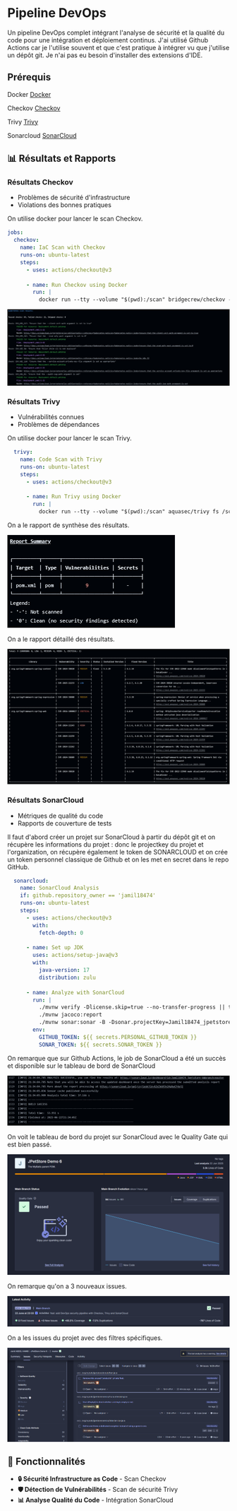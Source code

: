 # Pipeline DevOps 

Un pipeline DevOps complet intégrant l'analyse de sécurité et la qualité du code pour une intégration et déploiement continus.
J'ai utilisé Github Actions car je l'utilise souvent et que c'est pratique à intégrer vu que j'utilise un dépôt git.
Je n'ai pas eu besoin d'installer des extensions d'IDE.


## Prérequis

Docker [Docker](https://www.docker.com/)

Checkov  [Checkov](https://www.checkov.io/)  

Trivy  [Trivy](https://trivy.dev/)  

Sonarcloud  [SonarCloud](https://sonarcloud.io/)

## 📊 Résultats et Rapports

### Résultats Checkov
- Problèmes de sécurité d'infrastructure
- Violations des bonnes pratiques

On utilise docker pour lancer le scan Checkov.

```yaml
jobs:
  checkov:
    name: IaC Scan with Checkov
    runs-on: ubuntu-latest
    steps:
      - uses: actions/checkout@v3

      - name: Run Checkov using Docker
        run: |
          docker run --tty --volume "$(pwd):/scan" bridgecrew/checkov -d /scan --soft-fail
```

![Checkov_results](checkov_results.png)

### Résultats Trivy
- Vulnérabilités connues
- Problèmes de dépendances

On utilise docker pour lancer le scan Trivy.

```yaml
  trivy:
    name: Code Scan with Trivy
    runs-on: ubuntu-latest
    steps:
      - uses: actions/checkout@v3

      - name: Run Trivy using Docker
        run: |
          docker run --tty --volume "$(pwd):/scan" aquasec/trivy fs /scan
```

On a le rapport de synthèse des résultats.

![Trivy_results1](trivy_results1.png)

On a le rapport détaillé des résultats.

![Trivy_results2](trivy_results2.png)

### Résultats SonarCloud
- Métriques de qualité du code
- Rapports de couverture de tests

Il faut d'abord créer un projet sur SonarCloud à partir du dépôt git et on récupère les informations du projet : donc le projectkey du projet et l'organization, on récupère également le token de SONARCLOUD et on crée un token personnel classique de Github et on les met en secret dans le repo GitHub.

```yaml
  sonarcloud:
    name: SonarCloud Analysis
    if: github.repository_owner == 'jamil18474'
    runs-on: ubuntu-latest
    steps:
      - uses: actions/checkout@v3
        with:
          fetch-depth: 0

      - name: Set up JDK
        uses: actions/setup-java@v3
        with:
          java-version: 17
          distribution: zulu

      - name: Analyze with SonarCloud
        run: |
          ./mvnw verify -Dlicense.skip=true --no-transfer-progress || true
          ./mvnw jacoco:report
          ./mvnw sonar:sonar -B -Dsonar.projectKey=Jamil18474_jpetstore-6 -Dsonar.organization=jamil18474 -Dsonar.host.url=https://sonarcloud.io -Dsonar.login=$SONAR_TOKEN
        env:
          GITHUB_TOKEN: ${{ secrets.PERSONAL_GITHUB_TOKEN }}
          SONAR_TOKEN: ${{ secrets.SONAR_TOKEN }}
```

On remarque que sur Github Actions, le job de SonarCloud a été un succès et disponible sur le tableau de bord de SonarCloud

![SonarCloud_Success](sonarcloud_success.png)

On voit le tableau de bord du projet sur SonarCloud avec le Quality Gate qui est bien passé.

![SonarCloud_Overview](sonarcloud_overview.png)

On remarque qu'on a 3 nouveaux issues.

![SonarCloud_LatestActivity](sonarcloud_latestactivity.png)

On a les issues du projet avec des filtres spécifiques.

![SonarCloud_Issues](sonarcloud_issues.png)

## 🚀 Fonctionnalités

- **🔒 Sécurité Infrastructure as Code** - Scan Checkov
- **🛡️ Détection de Vulnérabilités** - Scan de sécurité Trivy
- **📊 Analyse Qualité du Code** - Intégration SonarCloud